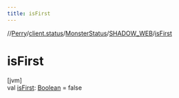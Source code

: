 ```yaml
---
title: isFirst
---
```

//[Perry](../../../../index.html)/[client.status](../../index.html)/[MonsterStatus](../index.html)/[SHADOW_WEB](index.html)/[isFirst](is-first.html)



# isFirst



[jvm]\
val [isFirst](is-first.html): [Boolean](https://kotlinlang.org/api/latest/jvm/stdlib/kotlin/-boolean/index.html) = false




